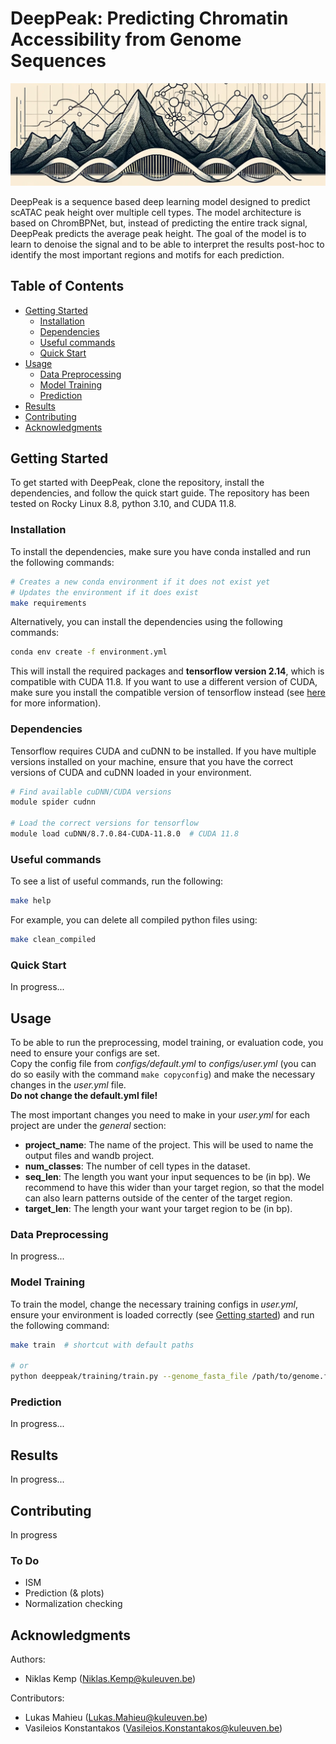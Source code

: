 # DeepPeak: Predicting Chromatin Accessibility from Genome Sequences

![DeepPeak Logo](figures/banner.png)


DeepPeak is a sequence based deep learning model designed to predict scATAC peak height over multiple cell types. 
The model architecture is based on ChromBPNet, but, instead of predicting the entire track signal, DeepPeak predicts the average peak height.
The goal of the model is to learn to denoise the signal and to be able to interpret the results post-hoc to identify the most important regions and motifs for each prediction.

## Table of Contents
- [Getting Started](#getting-started)
  - [Installation](#installation)
  - [Dependencies](#dependencies)
  - [Useful commands](#useful-commands)
  - [Quick Start](#quick-start)
- [Usage](#usage)
  - [Data Preprocessing](#data-preprocessing)
  - [Model Training](#model-training)
  - [Prediction](#prediction)
- [Results](#results)
- [Contributing](#contributing)
- [Acknowledgments](#acknowledgments)

## Getting Started
To get started with DeepPeak, clone the repository, install the dependencies, and follow the quick start guide.
The repository has been tested on Rocky Linux 8.8, python 3.10, and CUDA 11.8.

### Installation
To install the dependencies, make sure you have conda installed and run the following commands:
```bash
# Creates a new conda environment if it does not exist yet
# Updates the environment if it does exist
make requirements
```

Alternatively, you can install the dependencies using the following commands:
```bash
conda env create -f environment.yml
```

This will install the required packages and **tensorflow version 2.14**, which is compatible with CUDA 11.8. If you want to use a different version of CUDA, make sure you install the compatible version of tensorflow instead (see [here](https://www.tensorflow.org/install/source#gpu) for more information).

### Dependencies

Tensorflow requires CUDA and cuDNN to be installed. If you have multiple versions installed on your machine, ensure that you have the correct versions of CUDA and cuDNN loaded in your environment. 
```bash
# Find available cuDNN/CUDA versions
module spider cudnn

# Load the correct versions for tensorflow
module load cuDNN/8.7.0.84-CUDA-11.8.0  # CUDA 11.8
```

### Useful commands

To see a list of useful commands, run the following:
```bash
make help
```
For example, you can delete all compiled python files using: 
```bash
make clean_compiled
```

### Quick Start
In progress...

## Usage
To be able to run the preprocessing, model training, or evaluation code, you need to ensure your configs are set.  
Copy the config file from *configs/default.yml* to *configs/user.yml* (you can do so easily with the command `make copyconfig`) and make the necessary changes in the *user.yml* file.  
**Do not change the default.yml file!**

The most important changes  you need to make in your *user.yml* for each project are under the *general* section:
- **project_name**: The name of the project. This will be used to name the output files and wandb project.
- **num_classes**: The number of cell types in the dataset.
- **seq_len**: The length you want your input sequences to be (in bp). We recommend to have this wider than your target region, so that the model can also learn patterns outside of the center of the target region.
- **target_len**: The length your want your target region to be (in bp).


### Data Preprocessing
In progress...

### Model Training

To train the model, change the necessary training configs in *user.yml*, ensure your environment is loaded correctly (see [Getting started](#getting-started)) and run the following command:
```bash
make train  # shortcut with default paths

# or
python deeppeak/training/train.py --genome_fasta_file /path/to/genome.fa --bed_file /path/to/consensus_peaks_inputs.bed --targets_file /path/to/targets.npy --output_dir /path/to/output
```

### Prediction
In progress...


## Results
In progress...

## Contributing
In progress

### To Do
* ISM
* Prediction (& plots)
* Normalization checking

## Acknowledgments
Authors:
  - Niklas Kemp (Niklas.Kemp@kuleuven.be)  

Contributors:
  - Lukas Mahieu (Lukas.Mahieu@kuleuven.be)
  - Vasileios Konstantakos (Vasileios.Konstantakos@kuleuven.be)
  
